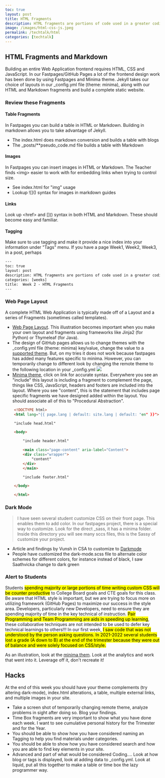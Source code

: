 ```yaml
---
toc: true
layout: post
title: HTML Fragments
description: HTML fragments are portions of code used in a greater coding system that enable functionality specific to the current page.  Fragments in HTML are a way to abstract complexity.  The greater coding system we use is GitHub Pages which uses Jekyll and Liquid to build and programmatically construct fragments into the larger web site.
image: /images/html-css-js.jpeg
permalink: /techtalk/html
categories: [techtalk]
---
```


## HTML Fragments and Markdown
Building an entire Web Application frontend requires HTML, CSS and JavaScript.  In our Fastpages/GitHub Pages a lot of the frontend design work has been done by using Fastpages and Minima theme.   Jekyll takes our choice of layouts in our _config.yml file (theme: minima), along with our HTML and Markdown fragments and build a complete static website.

### Review these Fragments
#### Table Fragments
In Fastpages you can build a table in HTML or Markdown.  Building in markdown allows you to take advantage of Jekyll.  
- The index.html does markdown conversion and builds a table with blogs
- The _posts/**pseudo_code.md file builds a table with Markdown

#### Images
In Fastpages you can insert images in HTML or Markdown.  The Teacher finds \<img\> easier to work with for embedding links when trying to control size.
- See index.html for "img" usage
- Lookup !\[\]\(\) syntax for images in markdown guides

#### Links
Look up \<href\> and \[\]\(\) syntax in both HTML and Markdown.  These should become easy and familiar.

#### Tagging
Make sure to use tagging and make it provide a nice index into your information under "Tags" menu.  If you have a page Week1, Week2, Week3, in a post, perhaps
```html
---
toc: true
layout: post
description: HTML fragments are portions of code used in a greater coding system that enable functionality specific to the current page.  Fragments in HTML are a way to abstract complexity.  The greater coding system we use is GitHub Pages which uses Jekyll and Liquid to build and programmatically construct fragments into the larger web site.
categories: [weeks]
title:  Week 2 - HTML Fragments
---
```

### Web Page Layout
A complete HTML Web Application is typically made off of a Layout and a series of Fragments (sometimes called templates).  
- [Web Page Layout](https://padlet.com/jmortensen7/weblayout).  This illustration becomes important when you make your own layout and fragments using frameworks like Jinja2 (for Python)  or Thymeleaf (for Java).
- The design of GitHub pages allows us to change themes with the _config.yml file (theme: minima) key/value, change the value to a [supported theme](https://pages.github.com/themes/). But, on my tries it does not work because fastpages has added many features specific to minima. However, you can temporarily change to different look by changing the remote theme to the following location in your _config.yml
![]({{site.baseurl}}/images/remote_theme.png)
- [Minima theme](https://github.com/jekyll/minima/blob/master/_layouts/default.html), click on link for accurate syntax.  Everywhere you see an "include" this layout is including a fragment to complement the page, things like CSS, JavaScript, headers and footers are included into the layout.  Where you see "content", this is the statement that includes page specific fragments we have designed added within the layout.  You should associate all of this to "Procedural Abstraction".

```html
    <!DOCTYPE html>
    <html lang="{{ page.lang | default: site.lang | default: "en" }}">

    "include head.html"

    <body>

        "include header.html"

        <main class="page-content" aria-label="Content">
        <div class="wrapper">
            "content"
        </div>
        </main>

        "include footer.html"

    </body>

    </html>
```

### Dark Mode
> I have seen several student customize CSS on their front page.  This enables them to add color.  In our fastpages project, there is a special way to customize.  Look for the direct _sass, it has a minima folder.  Inside this directory you will see many sccs files, this is the Sassy of customize your project.  
- Article and findings by Vunsh in CSA to customize to [Darkmode](https://vunsh.github.io/blogging/fastpages/jupyter/darkmode/2022/08/30/22-Darkmode.html)
- People have customized the dark-mode.scss file to alternate color schemes for different colors, for instance instead of black, I saw Saathvicka change to dark green

### Alert to Students
Students <mark>spending majority or large portions of time writing custom CSS will be counter productive</mark> to College Board goals and CTE goals for this class.  Be aware that HTML style is important, but we are trying to focus more on utilizing framework (GitHub Pages) to maximize our success in the style area.   Developers, particularly new Developers, need to ensure they are spending majority of time in the key technical of instruction.  <mark>Pair Programming and Team Programming are aids in speeding up learning</mark>, these collaborative techniques are not intended to be used to defer key technical learnings to others!!!  In our first week, <mark>I saw code that was not understood by the person asking questions<mark>. In 2021-2022 several students lost a grade (A down to B) at the end of the trimester because they were out of balance and were solely focused on CSS/style.

As an illustration, look at the [minima them](https://github.com/jekyll/minima).  Look at the analytics and work that went into it.  Leverage off it, don't recreate it!

## Hacks
At the end of this week you should have your theme complements (try altering dark-mode), index.html alterations, a table, multiple external links, and multiple images in your site.  
- Take a screen shot of temporarily changing remote theme, analyze problems in sight after doing so.  Blog your findings.
- Time Box fragments are very important to show what you have done each week.  I want to see cumulative personal history for the Trimester and for the Year.
- You should be able to show how you have considered naming an Tagging to help you find materials under categories.
- You should be able to show how you have considered search and how you are able to find key elements in your site.
- Advanced and part of what would be considered Coding....   Look at how blog or tags is displayed, look at adding data to _config.yml.  Look at liquid, put all this together to make a table or time box the lazy programmer way.